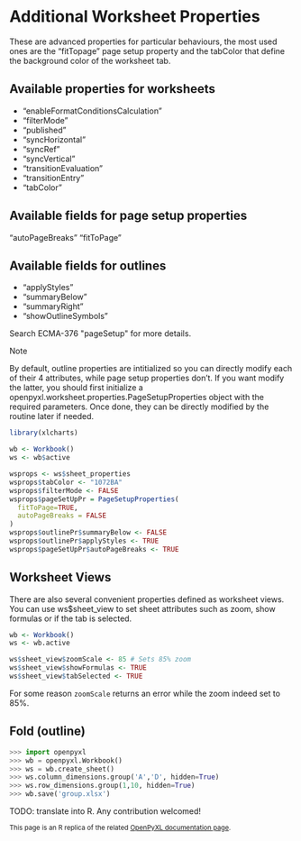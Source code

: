 # Additional Worksheet Properties

These are advanced properties for particular behaviours, the most used ones are the “fitTopage” page setup property and the tabColor that define the background color of the worksheet tab.

## Available properties for worksheets

- “enableFormatConditionsCalculation”
- “filterMode”
- “published”
- “syncHorizontal”
- “syncRef”
- “syncVertical”
- “transitionEvaluation”
- “transitionEntry”
- “tabColor”

## Available fields for page setup properties

“autoPageBreaks” “fitToPage”

## Available fields for outlines

- “applyStyles”
- “summaryBelow”
- “summaryRight”
- “showOutlineSymbols”

Search ECMA-376 "pageSetup" for more details.

<div class="admonition note">
<p class="admonition-title">Note</p>
<p>By default, outline properties are intitialized so you can directly modify each of their 4 attributes, while page setup properties don’t. If you want modify the latter, you should first initialize a openpyxl.worksheet.properties.PageSetupProperties object with the required parameters. Once done, they can be directly modified by the routine later if needed.</p>
</div>

```r
library(xlcharts)

wb <- Workbook()
ws <- wb$active

wsprops <- ws$sheet_properties
wsprops$tabColor <- "1072BA"
wsprops$filterMode <- FALSE
wsprops$pageSetUpPr = PageSetupProperties(
  fitToPage=TRUE, 
  autoPageBreaks = FALSE
)
wsprops$outlinePr$summaryBelow <- FALSE
wsprops$outlinePr$applyStyles <- TRUE
wsprops$pageSetUpPr$autoPageBreaks <- TRUE
```

## Worksheet Views

There are also several convenient properties defined as worksheet views. You can use ws$sheet_view to set sheet attributes such as zoom, show formulas or if the tab is selected.

```r
wb <- Workbook()
ws <- wb.active

ws$sheet_view$zoomScale <- 85 # Sets 85% zoom
ws$sheet_view$showFormulas <- TRUE
ws$sheet_view$tabSelected <- TRUE
```

For some reason `zoomScale` returns an error while the zoom indeed set to 85%.

## Fold (outline)

```python
>>> import openpyxl
>>> wb = openpyxl.Workbook()
>>> ws = wb.create_sheet()
>>> ws.column_dimensions.group('A','D', hidden=True)
>>> ws.row_dimensions.group(1,10, hidden=True)
>>> wb.save('group.xlsx')
```

TODO: translate into R. Any contribution welcomed!

<small>This page is an R replica of the related [OpenPyXL documentation page](https://openpyxl.readthedocs.io/en/stable/worksheet_properties.html).</small>
